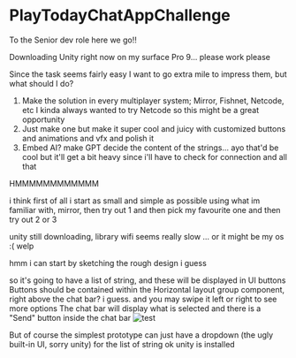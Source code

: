 # PlayTodayChatAppChallenge
To the Senior dev role here we go!!

Downloading Unity right now on my surface Pro 9... please work please

Since the task seems fairly easy I want to go extra mile to impress them, but what should I do?
1. Make the solution in every multiplayer system; Mirror, Fishnet, Netcode, etc I kinda always wanted to try Netcode so this might be a great opportunity
2. Just make one but make it super cool and juicy with customized buttons and animations and vfx and polish it
3. Embed AI? make GPT decide the content of the strings... ayo that'd be cool but it'll get a bit heavy since i'll have to check for connection and all that

HMMMMMMMMMMMM

i think first of all i start as small and simple as possible using what im familiar with, mirror, then try out 1 and then pick my favourite one and then try out 2 or 3


unity still downloading, library wifi seems really slow ... or it might be my os :(  welp

hmm i can start by sketching the rough design i guess

so it's going to have a list of string, and these will be displayed in UI buttons
Buttons should be contained within the Horizontal layout group component, right above the chat bar? i guess. and you may swipe it left or right to see more options
The chat bar will display what is selected and there is a "Send" button inside the chat bar
![test](https://github.com/AvaKim/PlayTodayChatAppChallenge/assets/97994376/8776b130-1bd0-47cf-83e4-a40c6e7ac44d)

But of course the simplest prototype can just have a dropdown (the ugly built-in UI, sorry unity) for the list of string
ok unity is installed
